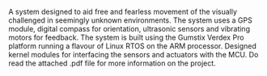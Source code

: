 A system designed to aid free and fearless movement of the visually challenged in seemingly unknown environments.
The system uses a GPS module, digital compass for orientation, ultrasonic sensors and vibrating motors for feedback. 
The system is built using the Gumstix Verdex Pro platform running a flavour of Linux RTOS on the ARM processor.
Designed kernel modules for interfacing the sensors and actuators with the MCU.
Do read the attached .pdf file for more information on the project.
